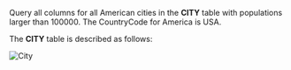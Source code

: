 Query all columns for all American cities in the **CITY** table with populations larger than 100000. The CountryCode for America is USA.

The **CITY** table is described as follows:

![City](https://s3.amazonaws.com/hr-challenge-images/8137/1449729804-f21d187d0f-CITY.jpg "City")

